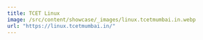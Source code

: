```yaml
---
title: TCET Linux
image: /src/content/showcase/_images/linux.tcetmumbai.in.webp
url: "https://linux.tcetmumbai.in/"
---
```

